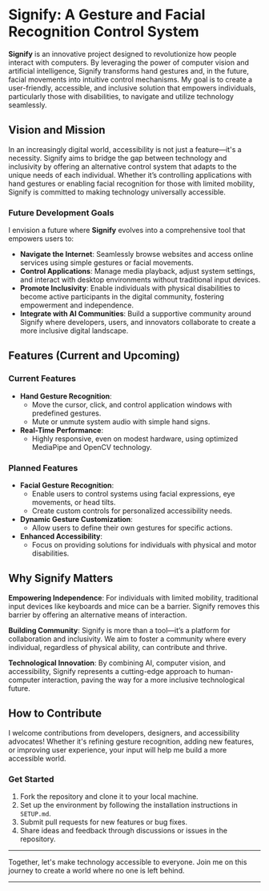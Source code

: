 # Signify: A Gesture and Facial Recognition Control System

**Signify** is an innovative project designed to revolutionize how people interact with computers. By leveraging the power of computer vision and artificial intelligence, Signify transforms hand gestures and, in the future, facial movements into intuitive control mechanisms. My goal is to create a user-friendly, accessible, and inclusive solution that empowers individuals, particularly those with disabilities, to navigate and utilize technology seamlessly.

## Vision and Mission

In an increasingly digital world, accessibility is not just a feature—it's a necessity. Signify aims to bridge the gap between technology and inclusivity by offering an alternative control system that adapts to the unique needs of each individual. Whether it’s controlling applications with hand gestures or enabling facial recognition for those with limited mobility, Signify is committed to making technology universally accessible.

### Future Development Goals
I envision a future where **Signify** evolves into a comprehensive tool that empowers users to:
- **Navigate the Internet**: Seamlessly browse websites and access online services using simple gestures or facial movements.
- **Control Applications**: Manage media playback, adjust system settings, and interact with desktop environments without traditional input devices.
- **Promote Inclusivity**: Enable individuals with physical disabilities to become active participants in the digital community, fostering empowerment and independence.
- **Integrate with AI Communities**: Build a supportive community around Signify where developers, users, and innovators collaborate to create a more inclusive digital landscape.

## Features (Current and Upcoming)

### Current Features
- **Hand Gesture Recognition**:
  - Move the cursor, click, and control application windows with predefined gestures.
  - Mute or unmute system audio with simple hand signs.
- **Real-Time Performance**:
  - Highly responsive, even on modest hardware, using optimized MediaPipe and OpenCV technology.
  
### Planned Features
- **Facial Gesture Recognition**:
  - Enable users to control systems using facial expressions, eye movements, or head tilts.
  - Create custom controls for personalized accessibility needs.
- **Dynamic Gesture Customization**:
  - Allow users to define their own gestures for specific actions.
- **Enhanced Accessibility**:
  - Focus on providing solutions for individuals with physical and motor disabilities.

## Why Signify Matters

**Empowering Independence**: For individuals with limited mobility, traditional input devices like keyboards and mice can be a barrier. Signify removes this barrier by offering an alternative means of interaction.

**Building Community**: Signify is more than a tool—it’s a platform for collaboration and inclusivity. We aim to foster a community where every individual, regardless of physical ability, can contribute and thrive.

**Technological Innovation**: By combining AI, computer vision, and accessibility, Signify represents a cutting-edge approach to human-computer interaction, paving the way for a more inclusive technological future.

## How to Contribute

I welcome contributions from developers, designers, and accessibility advocates! Whether it's refining gesture recognition, adding new features, or improving user experience, your input will help me build a more accessible world.

### Get Started
1. Fork the repository and clone it to your local machine.
2. Set up the environment by following the installation instructions in `SETUP.md`.
3. Submit pull requests for new features or bug fixes. 
4. Share ideas and feedback through discussions or issues in the repository.

---

Together, let's make technology accessible to everyone. Join me on this journey to create a world where no one is left behind.

--- 
